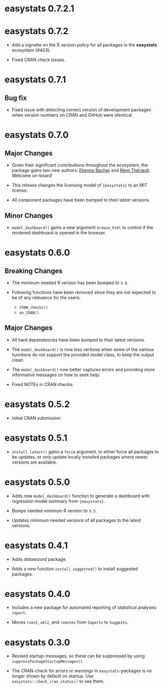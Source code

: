 # easystats 0.7.2.1

# easystats 0.7.2

* Add a vignette on the R version policy for all packages in the **easystats**
  ecosystem (#403).

* Fixed CRAN check issues.

# easystats 0.7.1

## Bug fix

* Fixed issue with detecting correct version of development packages when version
  numbers on CRAN and GitHub were identical.

# easystats 0.7.0

## Major Changes

- Given their significant contributions throughout the ecosystem, the package
  gains two new authors: [Etienne Bacher](https://github.com/etiennebacher) 
  and [Rémi Thériault](https://github.com/rempsyc). Welcome on-board!

- This release changes the licensing model of `{easystats}` to an MIT license.

- All component packages have been bumped to their latest versions.
  
## Minor Changes

- `model_dashboard()` gains a new argument `browse_html` to control if the
  rendered dashboard is opened in the browser.

# easystats 0.6.0

## Breaking Changes

- The minimum needed R version has been bumped to `3.6`.

* Following functions have been removed since they are not expected to be of
  any relevance for the users:

  - `CRAN_checks()`
  - `on_CRAN()`

## Major Changes

* All hard dependencies have been bumped to their latest versions.

* The `model_dashboard()` is now less verbose when some of the various functions
  do not support the provided model class, to keep the output clean.

* The `model_dashboard()` now better captures errors and providing more
  informative messages on how to seek help.

* Fixed NOTEs in CRAN checks.

# easystats 0.5.2

* Initial CRAN submission.

# easystats 0.5.1

* `install_latest()` gains a `force` argument, to either force all packages
  to be updates, or only update locally installed packages where newer
  versions are available.

# easystats 0.5.0

* Adds new `model_dashboard()` function to generate a dashboard with regression
  model summary from `{easystats}`.

* Bumps needed minimum R version to `3.5`.

* Updates minimum needed versions of all packages to the latest versions.

# easystats 0.4.1

* Adds *datawizard* package.

* Adds a new function `install_suggested()` to install suggested packages.

# easystats 0.4.0

* Includes a new package for automated reporting of statistical analyses:
  `report`.

* Moves `rvest`, `xml2`, and `remotes` from `Imports` to `Suggests`.

# easystats 0.3.0

* Revised startup-messages, so these can be suppressed by using
  `suppressPackageStartupMessages()`.

* The CRAN-check for errors or warnings in `easystats`-packages is no longer
  shown by default on startup. Use `easystats::check_cran_status()` to see them.


